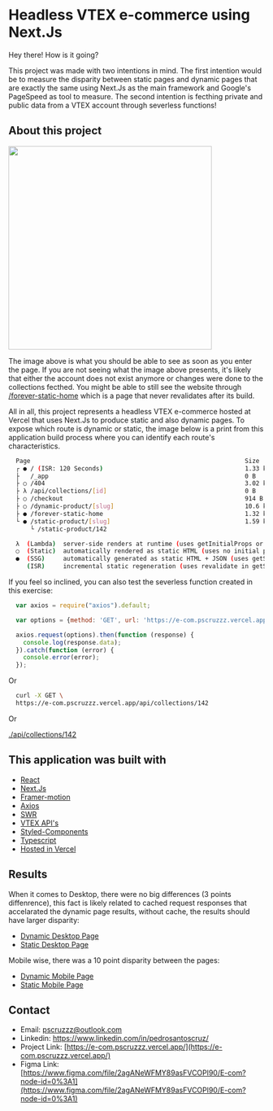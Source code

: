 # Headless VTEX e-commerce using Next.Js

Hey there! How is it going?

This project was made with two intentions in mind. The first intention would be to measure the disparity between static pages and dynamic pages that are exactly the same using Next.Js as the main framework and Google's PageSpeed as tool to measure. The second intention is fecthing private and public data from a VTEX account through severless functions!

## About this project

<img src="https://user-images.githubusercontent.com/67528242/107867249-14330f00-6e58-11eb-8544-93a11d950f3c.png" width="400px">

The image above is what you should be able to see as soon as you enter the page. If you are not seeing what the image above presents, it's likely that either the account does not exist anymore or changes were done to the collections fecthed. You might be able to still see the website through [/forever-static-home](https://e-com.pscruzzz.vercel.app/forever-static-home) which is a page that never revalidates after its build.

All in all, this project represents a headless VTEX e-commerce hosted at Vercel that uses Next.Js to produce static and also dynamic pages. To expose which route is dynamic or static, the image below is a print from this application build process where you can identify each route's characteristics.

```bash
  Page                                                           Size     First Load JS
  ┌ ● / (ISR: 120 Seconds)                                       1.33 kB         115 kB
  ├   /_app                                                      0 B            71.5 kB
  ├ ○ /404                                                       3.02 kB        74.5 kB
  ├ λ /api/collections/[id]                                      0 B            71.5 kB
  ├ ○ /checkout                                                  914 B          74.3 kB
  ├ ○ /dynamic-product/[slug]                                    10.6 kB         116 kB
  ├ ● /forever-static-home                                       1.32 kB         115 kB
  └ ● /static-product/[slug]                                     1.59 kB         107 kB
      └ /static-product/142

  λ  (Lambda)  server-side renders at runtime (uses getInitialProps or getServerSideProps)
  ○  (Static)  automatically rendered as static HTML (uses no initial props)
  ●  (SSG)     automatically generated as static HTML + JSON (uses getStaticProps)
     (ISR)     incremental static regeneration (uses revalidate in getStaticProps)
```

If you feel so inclined, you can also test the severless function created in this exercise:

```js
  var axios = require("axios").default;

  var options = {method: 'GET', url: 'https://e-com.pscruzzz.vercel.app/api/collections/142'};

  axios.request(options).then(function (response) {
    console.log(response.data);
  }).catch(function (error) {
    console.error(error);
  });
```

Or

```bash
  curl -X GET \
  https://e-com.pscruzzz.vercel.app/api/collections/142
```

Or

[./api/collections/142](https://e-com.pscruzzz.vercel.app/api/collections/142)

## This application was built with

* [React](https://pt-br.reactjs.org/docs/hooks-intro.html)
* [Next.Js](https://nextjs.org/)
* [Framer-motion](https://www.framer.com/motion/)
* [Axios](https://github.com/axios/axios)
* [SWR](https://swr.vercel.app/)
* [VTEX API's](https://developers.vtex.com/vtex-developer-docs/reference/get-to-know-vtex-apis)
* [Styled-Components](https://styled-components.com/)
* [Typescript](https://www.typescriptlang.org/)
* [Hosted in Vercel](vercel.com)

## Results

When it comes to Desktop, there were no big differences (3 points diffenrence), this fact is likely related to cached request responses that accelarated the dynamic page results, without cache, the results should have larger disparity:
* [Dynamic Desktop Page](https://developers.google.com/speed/pagespeed/insights/?hl=pt-br&url=https%3A%2F%2Fe-com.pscruzzz.vercel.app%2Fdynamic-product%2F142&tab=desktop)
* [Static Desktop Page](https://developers.google.com/speed/pagespeed/insights/?hl=pt-br&url=https%3A%2F%2Fe-com.pscruzzz.vercel.app%2Fstatic-product%2F142&tab=desktop)

Mobile wise, there was a 10 point disparity between the pages:
* [Dynamic Mobile Page](https://developers.google.com/speed/pagespeed/insights/?hl=pt-br&url=https%3A%2F%2Fe-com.pscruzzz.vercel.app%2Fdynamic-product%2F142&tab=mobile)
* [Static Mobile Page](https://developers.google.com/speed/pagespeed/insights/?hl=pt-br&url=https%3A%2F%2Fe-com.pscruzzz.vercel.app%2Fstatic-product%2F142&tab=mobile)

## Contact

* Email: pscruzzz@outlook.com
* Linkedin: https://www.linkedin.com/in/pedrosantoscruz/
* Project Link: [https://e-com.pscruzzz.vercel.app/](https://e-com.pscruzzz.vercel.app/)
* Figma Link: [https://www.figma.com/file/2agANeWFMY89asFVCOPl90/E-com?node-id=0%3A1](https://www.figma.com/file/2agANeWFMY89asFVCOPl90/E-com?node-id=0%3A1)

